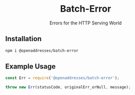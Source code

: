 <h1 align=center>Batch-Error</h1>

<p align=center>Errors for the HTTP Serving World</p>

## Installation

```sh
npm i @openaddresses/batch-error
```

## Example Usage

```js
const Err = require('@openaddresses/batch-error');

throw new Err(statusCode, originalErr_orNull, message);
```

